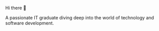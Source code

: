 Hi there 👋

A passionate IT graduate diving deep into the world of technology and software development.

